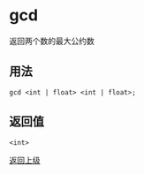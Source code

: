 # gcd

返回两个数的最大公约数

## 用法

```
gcd <int | float> <int | float>;
```

## 返回值

`<int>`


[返回上级](../index.md)